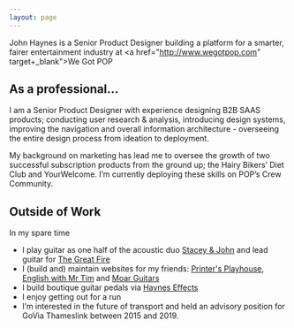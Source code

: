 ```yaml
---
layout: page
---
```


John Haynes is a Senior Product Designer building a platform for a smarter, fairer entertainment industry at <a href="http://www.wegotpop.com" target+_blank">We Got POP</a>

## As a professional...
I am a Senior Product Designer with experience designing B2B SAAS products; conducting user research & analysis, introducing design systems, improving the navigation and overall information architecture - overseeing the entire design process from ideation to deployment.

My background on marketing has lead me to oversee the growth of two successful subscription products from the ground up; the Hairy Bikers’ Diet Club and YourWelcome. I’m currently deploying these skills on POP’s Crew Community.
  
## Outside of Work
In my spare time 

* I play guitar as one half of the acoustic duo <a href="https://staceyandjohn.co.uk">Stacey & John</a> and lead guitar for <a href="https://thegreatfire.co.uk">The Great Fire</a>
* I (build and) maintain websites for my friends: <a href="http://printersplayhouse.co.uk">Printer's Playhouse</a>, <a href="mrtim.co.uk">English with Mr Tim</a> and <a href="http://moarguitars.com">Moar Guitars</a>
* I build boutique guitar pedals via <a href="http://hayneseffects.com">Haynes Effects</a>
* I enjoy getting out for a run
* I’m interested in the future of transport and held an advisory position for GoVia Thameslink between 2015 and 2019.